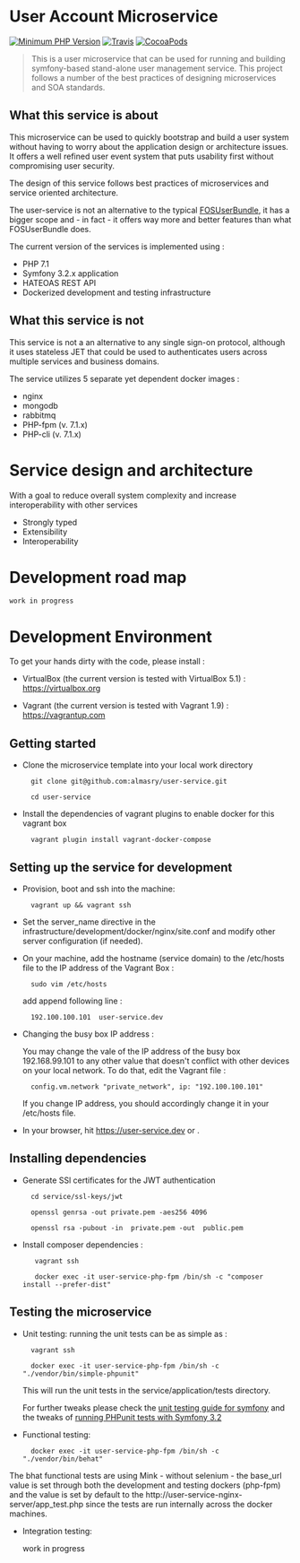 User Account Microservice
==================================
   
[![Minimum PHP Version](https://img.shields.io/badge/php-%3E=7.1-8892BF.svg?style=flat)](https://php.net/)   [![Travis](https://img.shields.io/travis/rust-lang/rust.svg)](https://github.com/almasry/user-service) [![CocoaPods](https://img.shields.io/cocoapods/metrics/doc-percent/AFNetworking.svg)]() 

> This is a user microservice that can be used for running and building symfony-based stand-alone user management service. This project follows 
a number of the best practices of designing microservices and SOA standards. 


## What this service is about   

This microservice can be used to quickly bootstrap and build a user system without having to worry about the application design or architecture issues. 
It offers a well refined user event system that puts usability first without compromising user security.

The design of this service follows best practices of microservices and service oriented architecture. 

The user-service is not an alternative to the typical [FOSUserBundle](https://github.com/FriendsOfSymfony/FOSUserBundle), it has a bigger scope and - in fact - it offers way more and better features than what FOSUserBundle does.

The current version of the services is implemented using : 

* PHP 7.1
* Symfony 3.2.x application 
* HATEOAS REST API  
* Dockerized development and testing infrastructure


## What this service is not 

This service is not a an alternative to any single sign-on protocol, although it uses stateless JET that could be used to authenticates users across multiple services and business domains.  

The service utilizes 5 separate yet dependent docker images :

* nginx 
* mongodb
* rabbitmq
* PHP-fpm (v. 7.1.x)
* PHP-cli (v. 7.1.x)

        
Service design and architecture    
===============================
With a goal to reduce overall system complexity and increase interoperability with other services  

* Strongly typed
* Extensibility 
* Interoperability

Development road map     
====================

    work in progress 

    
Development Environment  
=========================

To get your hands dirty with the code, please install  :

- VirtualBox (the current version is tested with VirtualBox 5.1) :  https://virtualbox.org 

- Vagrant (the current version is tested with Vagrant 1.9) : https://vagrantup.com


## Getting started  

- Clone the microservice template into your local work directory 
  
        git clone git@github.com:almasry/user-service.git
        
        cd user-service 

- Install the dependencies of vagrant plugins to enable docker for this vagrant box 

        vagrant plugin install vagrant-docker-compose

    
## Setting up the service for development  

- Provision, boot and ssh into the machine:
        
        vagrant up && vagrant ssh
    
- Set the server_name directive in the infrastructure/development/docker/nginx/site.conf and modify other server configuration (if needed).

- On your machine, add the hostname (service domain) to the /etc/hosts file to the IP address of the Vagrant Box :
 
        sudo vim /etc/hosts 
        
    add append following line :
        
        192.100.100.101  user-service.dev 
        
- Changing the busy box IP address :     
    
    You may change the vale of the IP address of the busy box 192.168.99.101 to any other value that doesn't conflict with other devices on your local network. To do that, edit the Vagrant file : 
     
        config.vm.network "private_network", ip: "192.100.100.101"

    If you change IP address, you should accordingly change it in your /etc/hosts file.
        
-    In your browser, hit https://user-service.dev or .  


## Installing dependencies 

- Generate SSl certificates for the JWT authentication 

        cd service/ssl-keys/jwt

        openssl genrsa -out private.pem -aes256 4096
            
        openssl rsa -pubout -in  private.pem -out  public.pem
            

-    Install composer dependencies :
     
            vagrant ssh 
            
            docker exec -it user-service-php-fpm /bin/sh -c "composer install --prefer-dist"


## Testing the microservice   

- Unit testing: running the unit tests can be as simple as : 

        vagrant ssh 
            
        docker exec -it user-service-php-fpm /bin/sh -c "./vendor/bin/simple-phpunit"

    This will run the unit tests in the  service/application/tests directory.
    
    For further tweaks please check the [unit testing guide for symfony](http://symfony.com/doc/current/create_framework/unit_testing.html) and the tweaks of [running PHPunit tests with Symfony 3.2](http://symfony.com/blog/how-to-solve-phpunit-issues-in-symfony-3-2-applications) 
    

- Functional testing: 
    
                
        docker exec -it user-service-php-fpm /bin/sh -c "./vendor/bin/behat"


The bhat functional tests are using Mink - without selenium - the base_url value is set through both the development and testing dockers (php-fpm) and the value is set by default to the http://user-service-nginx-server/app_test.php  since the tests are run internally across the docker machines.
    
    
- Integration testing: 
    
    work in progress 

